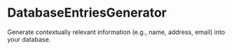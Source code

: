 # DatabaseEntriesGenerator
Generate contextually relevant information (e.g., name, address, email) into your database.
